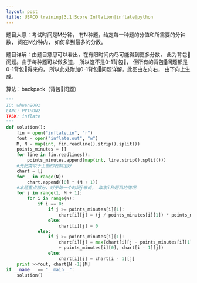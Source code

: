 ```yaml
---
layout: post
title: USACO training|3.1|Score Inflation|inflate|python
---
```


题目大意：考试时间是M分钟， 有N种题，给定每一种题的分值和所需要的分钟数， 问在M分钟内， 如何拿到最多的分数。

题目详解：由题目意思可以看出，在有限时间内尽可能得到更多分数， 此为背包👜问题。由于每种题可以做多道， 所以这不是0-1背包👜， 但所有的背包👜问题都是0-1背包👜得来的， 所以此处附加0-1背包👜问题详解。此图由左向右， 由下向上生成。

算法：backpack（背包👜问题）

```python
"""
ID: whuan2001
LANG: PYTHON2
TASK: inflate
"""
def solution():
    fin = open("inflate.in", "r")
    fout = open("inflate.out", "w")
    M, N = map(int, fin.readline().strip().split())
    points_minutes = []
    for line in fin.readlines():
        points_minutes.append(map(int, line.strip().split()))
    #先把类似于上图的表制定好
    chart = []
    for _ in range(N):
        chart.append([0] * (M + 1))
    #本题重点部分，对于每一个时间j来说， 取前i种题目的情况
    for j in range(1, M + 1):
        for i in range(N):
            if i == 0:
                if j >= points_minutes[i][1]:
                    chart[i][j] = (j / points_minutes[i][1]) * points_minutes[i][0]
                else:
                    chart[i][j] = 0
            else:
                if j >= points_minutes[i][1]:
                    chart[i][j] = max(chart[i][j - points_minutes[i][1]]
                    + points_minutes[i][0], chart[i - 1][j])
                else:
                    chart[i][j] = chart[i - 1][j]
    print >>fout, chart[N -1][M]
if __name__ == "__main__":
    solution()    
```
